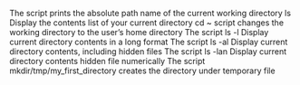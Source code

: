 The script prints the absolute path name of the current working directory
ls Display the contents list of your current directory
cd ~ script changes the working directory to the user’s home directory
The script ls -l Display current directory contents in a long format
The script ls -al Display current directory contents, including hidden files
The script ls -lan Display current directory contents hidden file numerically
The script mkdir/tmp/my_first_directory creates the directory under temporary file
